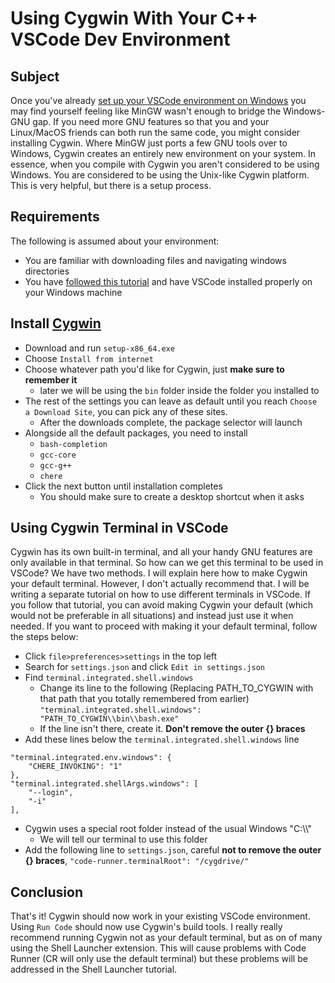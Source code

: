 # Using Cygwin With Your C++ VSCode Dev Environment

## Subject
Once you've already [set up your VSCode environment on Windows](https://github.com/jeremyglebe/dev_tool_tutorials/tree/master/win_vsc) you may find
yourself feeling like MinGW wasn't enough to bridge the Windows-GNU gap. If you
need more GNU features so that you and your Linux/MacOS friends can both run
the same code, you might consider installing Cygwin. Where MinGW just ports a
few GNU tools over to Windows, Cygwin creates an entirely new environment on
your system. In essence, when you compile with Cygwin you aren't considered to
be using Windows. You are considered to be using the Unix-like Cygwin platform.
This is very helpful, but there is a setup process.

## Requirements
The following is assumed about your environment:
* You are familiar with downloading files and navigating windows directories
* You have [followed this tutorial](https://github.com/jeremyglebe/dev_tool_tutorials/tree/master/win_vsc) and have VSCode installed properly on your Windows machine

## Install [Cygwin](https://cygwin.com/install.html)
* Download and run `setup-x86_64.exe`
* Choose `Install from internet`
* Choose whatever path you'd like for Cygwin, just **make sure to remember it**
    * later we will be using the `bin` folder inside the folder you installed to
* The rest of the settings you can leave as default until you reach `Choose a Download Site`, you can pick any of these sites.
    * After the downloads complete, the package selector will launch
* Alongside all the default packages, you need to install
    * `bash-completion`
    * `gcc-core`
    * `gcc-g++`
    * `chere`
* Click the next button until installation completes
    * You should make sure to create a desktop shortcut when it asks

## Using Cygwin Terminal in VSCode
Cygwin has its own built-in terminal, and all your handy GNU features are only
available in that terminal. So how can we get this terminal to be used in
VSCode? We have two methods. I will explain here how to make Cygwin your
default terminal. However, I don't actually recommend that. I will be writing
a separate tutorial on how to use different terminals in VSCode. If you follow
that tutorial, you can avoid making Cygwin your default (which would not be
preferable in all situations) and instead just use it when needed. If you want
to proceed with making it your default terminal, follow the steps below:
* Click `file>preferences>settings` in the top left
* Search for `settings.json` and click `Edit in settings.json`
* Find `terminal.integrated.shell.windows`
    * Change its line to the following (Replacing PATH_TO_CYGWIN with that path that you totally remembered from earlier)
    `"terminal.integrated.shell.windows": "PATH_TO_CYGWIN\\bin\\bash.exe"`
    * If the line isn't there, create it. **Don't remove the outer {} braces**
* Add these lines below the `terminal.integrated.shell.windows` line
```
"terminal.integrated.env.windows": {
    "CHERE_INVOKING": "1"
},
"terminal.integrated.shellArgs.windows": [
    "--login",
    "-i"
],
```
* Cygwin uses a special root folder instead of the usual Windows "C:\\\\"
    * We will tell our terminal to use this folder
* Add the following line to `settings.json`, careful **not to remove the outer {} braces**,
`"code-runner.terminalRoot": "/cygdrive/"`

## Conclusion
That's it! Cygwin should now work in your existing VSCode environment. Using
`Run Code` should now use Cygwin's build tools.
I really really recommend running Cygwin not as your default terminal, but as
on of many using the Shell Launcher extension. This will cause problems with
Code Runner (CR will only use the default terminal) but these problems will
be addressed in the Shell Launcher tutorial.